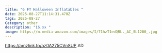 ```yaml
---
title: "6 FT Halloween Inflatables "
date: 2025-08-27T11:14:31.470Z
tags: 2025-08-27
Category: other
description: "16.xx "
image: https://m.media-amazon.com/images/I/71hzT1edQRL._AC_SL1200_.jpg
---
```

https://amzlink.to/az0A275CVnSUP   AD